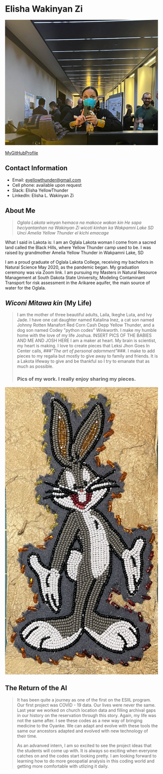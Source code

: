 
# **Elisha Wakinyan Zi**

![Me at the EPSCoR/NSF conference in Portland, Maine. 2022](selfie_maine.jpg)

[MyGitHubProfile](https://github.com/wakinyanzi/WakinyanZi)



## Contact Information
* Email: eyellowthunder@gmail.com
* Cell phone: available upon request
* Slack: Elisha YellowThunder
* LinkedIn: Elisha L. Wakinyan Zi

## About Me
> *Oglala Lakota winyan hemaca na
makoce wakan kin He sapa heciyantanhan na Wakinyan Zi wicoti kinhan ka
Wakpamni Lake SD Unci Amelia Yellow Thunder el kichi emacage*
>
What I said in Lakota is:
I am an Oglala Lakota woman
I come from a sacred land called the Black Hills, where Yellow Thunder camp used to be. 
I was raised by grandmother Amelia Yellow Thunder in Wakpamni Lake, SD
>
I am a proud graduate of Oglala Lakota College, receiving my bachelors in Natural Science May 2020, as the pandemic began. My graduation ceremony was via Zoom link. 
I am pursuing my Masters in Natural Resource Management at South Dakota State University, Modeling Contaminant Transport for risk assessment in the Arikaree aquifer, the main source of water for the Oglala.

## *Wiconi Mitawa kin* (My Life)
> I am the mother of three beautiful adults, Laila, Ikeghe Luta, and Ivy Jade.
> I have one cat daughter named Katalina Inez, a cat son named Johnny Rotten Manafort Red Corn Cash Depp Yellow Thunder, and a dog son named Codey "python codes" Winkworth. I make my humble home with the love of my life Joshua.
> INSERT PICS OF THE BABIES AND ME AND JOSH HERE
> I am a maker at heart. My brain is scientist, my heart is making. I love to create pieces that Leksi Jhon Goes In Center calls, 
> ###*"The art of personal adornment"*###.
> I make to add pieces to my regalia but mostly to give away to family and friends. It is a Lakota lifeway to give and be thankful so I try to emanate that as much as possible. 
> ### Pics of my work. I really enjoy sharing my pieces.
>  
![A Bugs Bunny medallion I beaded for Chaske (eldest son)](BugsBunny.jpg)

## The Return of the AI
> It has been quite a journey as one of the first on the ESIIL program. Our first project was COVID - 19 data. Our lives were never the same. Last year we worked on church location data and filling archival gaps in our history on the reservation through this story. Again, my life was not the same after. I see these codes as a new way of bringing medicine to the Oyanke. We can adapt and evolve with these tools the same our ancestors adapted and evolved with new technology of their time. 
> 
> As an advanved intern, I am so excited to see the project ideas that the students will come up with. It is always so exciting when everyone catches on and the codes start looking pretty. I am looking forward to learning how to do more geospatial analysis in this coding world and getting more comfortable with utlizing it daily. 
